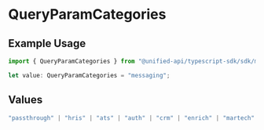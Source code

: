 # QueryParamCategories

## Example Usage

```typescript
import { QueryParamCategories } from "@unified-api/typescript-sdk/sdk/models/operations";

let value: QueryParamCategories = "messaging";
```

## Values

```typescript
"passthrough" | "hris" | "ats" | "auth" | "crm" | "enrich" | "martech" | "ticketing" | "uc" | "accounting" | "storage" | "commerce" | "payment" | "genai" | "messaging" | "kms" | "task" | "scim"
```